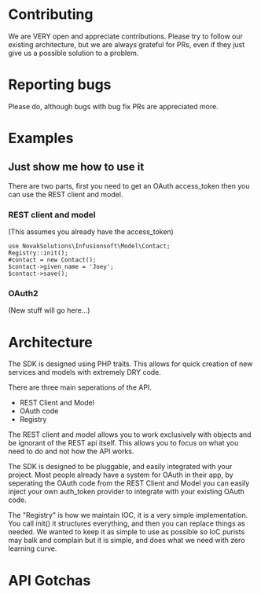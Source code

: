 # Contributing
We are VERY open and appreciate contributions.  Please try to follow our existing architecture, but we are always grateful for PRs, even if they just give us a possible solution to a problem.
# Reporting bugs
Please do, although bugs with bug fix PRs are appreciated more.
# Examples
## Just show me how to use it
There are two parts, first you need to get an OAuth access_token then you can use the REST client and model.
### REST client and model
(This assumes you already have the access_token)
```
use NovakSolutions\Infusionsoft\Model\Contact;
Registry::init();
#contact = new Contact();
$contact->given_name = 'Joey';
$contact->save();
```
### OAuth2

(New stuff will go here...)

# Architecture
The SDK is designed using PHP traits.  This allows for quick creation of new services and models with extremely DRY code.

There are three main seperations of the API.

* REST Client and Model
* OAuth code
* Registry

The REST client and model allows you to work exclusively with objects and be ignorant of the REST api itself.  This allows you to focus on what you need to do and not how the API works.  

The SDK is designed to be pluggable, and easily integrated with your project.  Most people already have a system for OAuth in their app, by seperating the OAuth code from the REST Client and Model you can easily inject your own auth_token provider to integrate with your existing OAuth code.  

The "Registry" is how we maintain IOC, it is a very simple implementation.  You call init() it structures everything, and then you can replace things as needed.  We wanted to keep it as simple to use as possible so IoC purists may balk and complain but it is simple, and does what we need with zero learning curve.  
# API Gotchas
